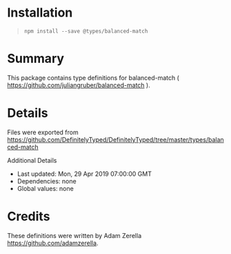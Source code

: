 # Installation
> `npm install --save @types/balanced-match`

# Summary
This package contains type definitions for balanced-match ( https://github.com/juliangruber/balanced-match ).

# Details
Files were exported from https://github.com/DefinitelyTyped/DefinitelyTyped/tree/master/types/balanced-match

Additional Details
 * Last updated: Mon, 29 Apr 2019 07:00:00 GMT
 * Dependencies: none
 * Global values: none

# Credits
These definitions were written by  Adam Zerella <https://github.com/adamzerella>.
